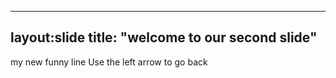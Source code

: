 ---
layout:slide
title: "welcome to our second slide"
------
my new funny line
Use the left arrow to go back 
